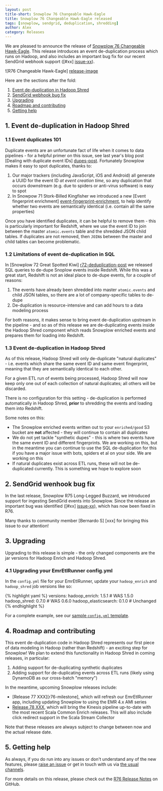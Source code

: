 ```yaml
---
layout: post
title-short: Snowplow 76 Changeable Hawk-Eagle
title: Snowplow 76 Changeable Hawk-Eagle released
tags: [snowplow, sendgrid, deduplication, shredding]
author: Alex
category: Releases
---
```


We are pleased to announce the release of [Snowplow 76 Changeable Hawk-Eagle][snowplow-release]. This release introduces an event de-duplication process which runs on Hadoop, and also includes an important bug fix for our recent SendGrid webhook support ([#xx] [issue-xx]).

![R76 Changeable Hawk-Eagle] [release-image]

Here are the sections after the fold:

1. [Event de-duplication in Hadoop Shred](/blog/2016/01/xx/snowplow-r76-changeable-hawk-eagle-released/#deduplication)
2. [SendGrid webhook bug fix](/blog/2016/01/xx/snowplow-r76-changeable-hawk-eagle-released/#sendgrid-fix)
3. [Upgrading](/blog/2016/01/02/snowplow-r75-long-legged-buzzard-released/#upgrading)
4. [Roadmap and contributing](/blog/2016/01/02/snowplow-r75-long-legged-buzzard-released/#roadmap-etc)
5. [Getting help](/blog/2016/01/02/snowplow-r75-long-legged-buzzard-released/#help)

<!--more-->

<h2 id="deduplication">1. Event de-duplication in Hadoop Shred</h2>

<h3 id="deduplication-101">1.1 Event duplicates 101</h3>

Duplicate events are an unfortunate fact of life when it comes to data pipelines - for a helpful primer on this issue, see last year's blog post [Dealing with duplicate event IDs] [dupes-post]. Fortunately Snowplow makes it easy to spot duplicates, thanks to:

1. Our major trackers (including JavaScript, iOS and Android) all generate a UUID for the event ID *at event creation time*, so any duplication that occurs downstream (e.g. due to spiders or anti-virus software) is easy to spot
2. In Snowpow 71 Stork-Billed Kingfisher we introduced a new [Event fingerprint enrichment] [event-fingerprint-enrichment], to help identify whether two events are semantically identical (i.e. contain all the same properties)

Once you have identified duplicates, it can be helpful to remove them - this is particularly important for Redshift, where we use the event ID to join between the master `atomic.events` table and the shredded JSON child tables. If duplicates are not removed, then `JOIN`s between the master and child tables can become problematic.

<h3 id="deduplication-sql">1.2 Limitations of event de-duplication in SQL</h3>

In [Snowplow 72 Great Spotted Kiwi] [r72-deduplication-post] we released SQL queries to de-dupe Snoplow events inside Redshift. While this was a great start, Redshift is not an ideal place to de-dupe events, for a couple of reasons:

1. The events have already been shredded into master `atomic.events` and child JSON tables, so there are a lot of company-specific tables to de-dupe
2. De-duplication is resource-intensive and can add hours to a data modeling process

For both reasons, it makes sense to bring event de-duplication upstream in the pipeline - and so as of this release we are de-duplicating events inside the Hadoop Shred component which reads Snowplow enriched events and prepares them for loading into Redshift.

<h3 id="deduplication-shred">1.3 Event de-duplication in Hadoop Shred</h3>

As of this release, Hadoop Shred will only de-duplicate "natural duplicates" - i.e. events which share the same event ID and same event fingerprint, meaning that they are semantically identical to each other.

For a given ETL run of events being processed, Hadoop Shred will now keep only one out of each collection of natural duplicates; all others will be discarded.

There is no configuration for this setting - de-duplication is performed automatically in Hadoop Shred, **prior** to shredding the events and loading them into Redshift.

Some notes on this:

* The Snowplow enriched events written out to your `enriched/good` S3 bucket are **not** affected - they will continue to contain all duplicates
* We do not yet tackle "synthetic dupes" - this is where two events have the same event ID and different fingerprints. We are working on this, but in the meantime you can continue to use the SQL de-duplication for this if you have a major issue with bots, spiders et al on your side. We are working on this
* If natural duplicates exist across ETL runs, these will not be de-duplicated currently. This is something we hope to explore soon

<h2 id="sendgrid-fix">2. SendGrid wenhook bug fix</h2>

In the last release, Snowplow R75 Long-Legged Buzzard, we introduced support for ingesting SendGrid events into Snowplow. Since the release an important bug was identified ([#xx] [issue-xx]), which has now been fixed in R76.

Many thanks to community member [Bernardo S] [xxx] for bringing this issue to our attention!

<h2 id="upgrading">3. Upgrading</h2>

Upgrading to this release is simple - the only changed components are the jar versions for Hadoop Enrich and Hadoop Shred.

<h3 id="configuring-emretlrunner">4.1 Upgrading your EmrEtlRunner config.yml</h3>

In the `config.yml` file for your EmrEtlRunner, update your `hadoop_enrich` and `hadoop_shred` job versions like so:

{% highlight yaml %}
  versions:
    hadoop_enrich: 1.5.1 # WAS 1.5.0
    hadoop_shred: 0.7.0 # WAS 0.6.0
    hadoop_elasticsearch: 0.1.0 # Unchanged
{% endhighlight %}

For a complete example, see our [sample `config.yml` template][emretlrunner-config-yml].

<h2 id="roadmap-etc">4. Roadmap and contributing</h2>

This event de-duplication code in Hadoop Shred represents our first piece of data modeling in Hadoop (rather than Redshift) - an exciting step for Snowplow! We plan to extend this functionality in Hadoop Shred in coming releases, in particular:

1. Adding support for de-duplicating synthetic duplicates
2. Adding support for de-duplicating events across ETL runs (likely using DynamoDB as our cross-batch "memory")

In the meantime, upcoming Snowplow releases include:

* [Release 77 XXX][r76-milestone], which will refresh our EmrEtlRunner app, including updating Snowplow to using the EMR 4.x AMI series
* [Release 78 XXX][r77-milestone], which will bring the Kinesis pipeline up-to-date with the most recent Scala Common Enrich releases. This will also include click redirect support in the Scala Stream Collector

Note that these releases are always subject to change between now and the actual release date.

<h2 id="help">5. Getting help</h2>

As always, if you do run into any issues or don't understand any of the new features, please [raise an issue][issues] or get in touch with us via [the usual channels][talk-to-us].

For more details on this release, please check out the [R76 Release Notes][snowplow-release] on GitHub.

[release-image]: /assets/img/blog/2016/01/long-legged_buzzard.jpg

[dupes-post]: /blog/2015/08/19/dealing-with-duplicate-event-ids/
[event-fingerprint-enrichment]: https://github.com/snowplow/snowplow/wiki/Event-fingerprint-enrichment
[r72-deduplication-post]: /blog/2015/10/15/snowplow-r72-great-spotted-kiwi-released/#deduplication
[r75-sendgrid-post]: xxx

[issue-xx]: xx

[emretlrunner-config-yml]: https://github.com/snowplow/snowplow/blob/master/3-enrich/emr-etl-runner/config/config.yml.sample

[issues]: https://github.com/snowplow/snowplow/issues
[talk-to-us]: https://github.com/snowplow/snowplow/wiki/Talk-to-us
[snowplow-release]: https://github.com/snowplow/snowplow/releases/r76-changeable-hawk-eagle

[r77-milestone]: https://github.com/snowplow/snowplow/milestones/Release%2077%20%5BKIN%5D%20Bird%20TBC
[r78-milestone]: https://github.com/snowplow/snowplow/milestones/Release%2078%20%5BKIN%5D%20Bird%20TBC
